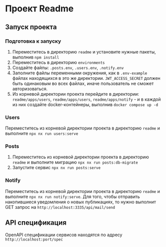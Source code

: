 # Проект Readme

## Запуск проекта

### Подготовка к запуску

1. Переместитесь в директорию `readme` и установите нужные пакеты, выполнив `npm install`
2. Переместитесь в директорию `environments`
3. Создайте файлы: `.posts.env`, `.users.env`, `.notify.env`
4. Заполните файлы переменными окружения, как в `.env-example` файлах находящихся в это же директории. `JWT_ACCESS_SECRET` должен быть одинаковым во всех файлах, иначе пользователь не сможет авторизоваться.
5. Из корневой директории проекта перейдите в директории: `readme/apps/users`, `readme/apps/users`, `readme/apps/notify` - и в каждой из них создайте docker-контейнеры, выполнив `docker compose up -d`

### Users

Переместитесь из корневой директории проекта в директорию `readme` и выполните `npx nx run users:serve`

### Posts

1. Переместитесь из корневой директории проекта в директорию `readme` и выполните миграцию `npx nx run posts:db-migrate`
2. Запустите сервис `npx nx run posts:serve`

### Notify

Переместитесь из корневой директории проекта в директорию `readme` и выполните `npx nx run notify:serve`.
Для того, чтобы отправить накопившиеся уведомления о новых публикациях, то нужно выполнит GET запрос на `http://localhost:3335/api/mail/send`

## API спецификация

OpenAPI спецификации сервисов находятся по адресу `http://localhost:port/spec`
